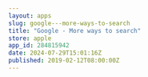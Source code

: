 ```yaml
---
layout: apps
slug: google---more-ways-to-search
title: "Google - More ways to search"
store: apple
app_id: 284815942
date: 2024-07-29T15:01:16Z
published: 2019-02-12T08:00:00Z
---
```

